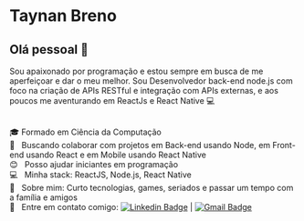 
# Taynan Breno

## Olá pessoal 👋
Sou apaixonado por programação e estou sempre em busca de me aperfeiçoar e dar o meu melhor.
Sou Desenvolvedor back-end node.js com foco na criação de APIs RESTful e integração com APIs externas, e aos poucos me aventurando em ReactJs e React Native :computer:

 <br/> :mortar_board: Formado em Ciência da Computação
 <br/> :purple_heart: &nbsp; Buscando colaborar com projetos em Back-end usando Node, em Front-end usando React e em Mobile usando React Native
 <br/> :blush: &nbsp; Posso ajudar iniciantes em programação
 <br/> :computer: &nbsp; Minha stack: ReactJS, Node.js, React Native
 <br/> 💬  &nbsp; Sobre mim: Curto tecnologias, games, seriados e passar um tempo com a família e amigos
 <br/> :email: &nbsp; Entre em contato comigo: [![Linkedin Badge](https://img.shields.io/badge/-TaynanBreno-blue?style=flat-square&logo=Linkedin&logoColor=white&link=https://www.linkedin.com/in/taynan-silva/)](https://www.linkedin.com/in/taynan-silva/) 
| 
[![Gmail Badge](https://img.shields.io/badge/-thaynanbreno@gmail.com-c14438?style=flat-square&logo=Gmail&logoColor=white&link=mailto:thaynanbreno@gmail.com)](thaynanbreno@gmail.com)
